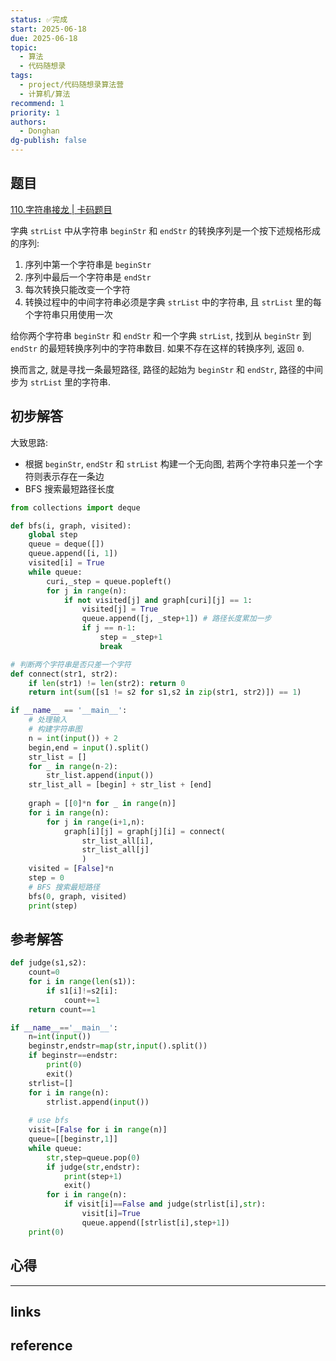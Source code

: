 ```yaml
---
status: ✅完成
start: 2025-06-18
due: 2025-06-18
topic:
  - 算法
  - 代码随想录
tags:
  - project/代码随想录算法营
  - 计算机/算法
recommend: 1
priority: 1
authors:
  - Donghan
dg-publish: false
---
```

## 题目
[110.字符串接龙 | 卡码题目](https://kamacoder.com/problempage.php?pid=1183)

字典 `strList` 中从字符串 `beginStr` 和 `endStr` 的转换序列是一个按下述规格形成的序列:
1. 序列中第一个字符串是 `beginStr`
2. 序列中最后一个字符串是 `endStr`
3. 每次转换只能改变一个字符
4. 转换过程中的中间字符串必须是字典 `strList` 中的字符串, 且 `strList` 里的每个字符串只用使用一次

给你两个字符串 `beginStr` 和 `endStr` 和一个字典 `strList`, 找到从 `beginStr` 到 `endStr` 的最短转换序列中的字符串数目. 如果不存在这样的转换序列, 返回 `0`.

换而言之, 就是寻找一条最短路径, 路径的起始为 `beginStr` 和 `endStr`, 路径的中间步为 `strList` 里的字符串.
## 初步解答
大致思路:
- 根据 `beginStr`, `endStr` 和 `strList` 构建一个无向图, 若两个字符串只差一个字符则表示存在一条边
- BFS 搜索最短路径长度

```python
from collections import deque

def bfs(i, graph, visited):
    global step
    queue = deque([])
    queue.append([i, 1])
    visited[i] = True
    while queue:
        curi,_step = queue.popleft()
        for j in range(n):
            if not visited[j] and graph[curi][j] == 1:
                visited[j] = True
                queue.append([j, _step+1]) # 路径长度累加一步
                if j == n-1:
                    step = _step+1
                    break

# 判断两个字符串是否只差一个字符
def connect(str1, str2):
    if len(str1) != len(str2): return 0
    return int(sum([s1 != s2 for s1,s2 in zip(str1, str2)]) == 1)

if __name__ == '__main__':
	# 处理输入
	# 构建字符串图
    n = int(input()) + 2
    begin,end = input().split()
    str_list = []
    for _ in range(n-2):
        str_list.append(input())
    str_list_all = [begin] + str_list + [end]
    
    graph = [[0]*n for _ in range(n)]
    for i in range(n):
        for j in range(i+1,n):
            graph[i][j] = graph[j][i] = connect(
                str_list_all[i],
                str_list_all[j]
                )
    visited = [False]*n
    step = 0
    # BFS 搜索最短路径
    bfs(0, graph, visited)
    print(step)

```

## 参考解答
```python
def judge(s1,s2):
    count=0
    for i in range(len(s1)):
        if s1[i]!=s2[i]:
            count+=1
    return count==1

if __name__=='__main__':
    n=int(input())
    beginstr,endstr=map(str,input().split())
    if beginstr==endstr:
        print(0)
        exit()
    strlist=[]
    for i in range(n):
        strlist.append(input())
    
    # use bfs
    visit=[False for i in range(n)]
    queue=[[beginstr,1]]
    while queue:
        str,step=queue.pop(0)
        if judge(str,endstr):
            print(step+1)
            exit()
        for i in range(n):
            if visit[i]==False and judge(strlist[i],str):
                visit[i]=True
                queue.append([strlist[i],step+1])
    print(0)
```

## 心得

---
## links


## reference

